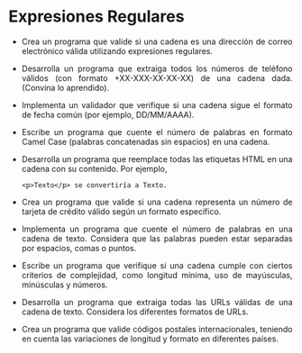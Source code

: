 <div align="justify">

# Expresiones Regulares

- Crea un programa que valide si una cadena es una dirección de correo electrónico válida utilizando expresiones regulares.
- Desarrolla un programa que extraiga todos los números de teléfono válidos (con formato +XX-XXX-XX-XX-XX) de una cadena dada. (Convina lo aprendido).

- Implementa un validador que verifique si una cadena sigue el formato de fecha común (por ejemplo, DD/MM/AAAA).
- Escribe un programa que cuente el número de palabras en formato Camel Case (palabras concatenadas sin espacios) en una cadena.
- Desarrolla un programa que reemplace todas las etiquetas HTML en una cadena con su contenido. Por ejemplo, 

    ```code
    <p>Texto</p> se convertiría a Texto.
    ```

- Crea un programa que valide si una cadena representa un número de tarjeta de crédito válido según un formato específico.

- Implementa un programa que cuente el número de palabras en una cadena de texto. Considera que las palabras pueden estar separadas por espacios, comas o puntos.
- Escribe un programa que verifique si una cadena cumple con ciertos criterios de complejidad, como longitud mínima, uso de mayúsculas, minúsculas y números.
- Desarrolla un programa que extraiga todas las URLs válidas de una cadena de texto. Considera los diferentes formatos de URLs.
- Crea un programa que valide códigos postales internacionales, teniendo en cuenta las variaciones de longitud y formato en diferentes países.


</div>